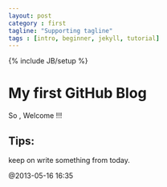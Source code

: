 ```yaml
---
layout: post
category : first
tagline: "Supporting tagline"
tags : [intro, beginner, jekyll, tutorial]
---
```

{% include JB/setup %}


# My first GitHub Blog

So , Welcome !!! 

## Tips:

keep on write something from today.

@2013-05-16 16:35